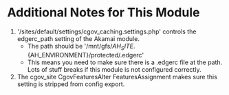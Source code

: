 # Additional Notes for This Module
1. '/sites/default/settings/cgov_caching.settings.php' controls the edgerc_path setting of the Akamai module.
   * The path should be '/mnt/gfs/${AH_SITE}.${AH_ENVIRONMENT}/protected/.edgerc'
   * This means you need to make sure there is a .edgerc file at the path. Lots of stuff breaks if this module is not configured correctly.
1. The cgov_site CgovFeaturesAlter FeaturesAssignment makes sure this setting is stripped from config export.

